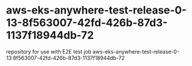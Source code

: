 # aws-eks-anywhere-test-release-0-13-8f563007-42fd-426b-87d3-1137f18944db-72
repository for use with E2E test job aws-eks-anywhere-test-release-0-13:8f563007-42fd-426b-87d3-1137f18944db-72
